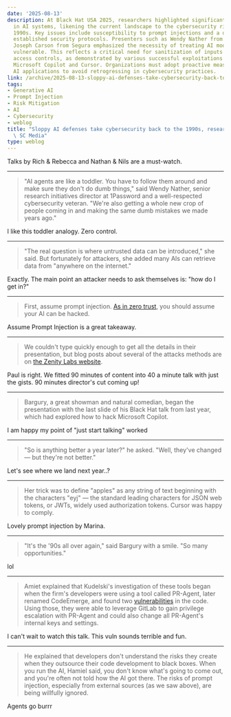 ```yaml
---
date: '2025-08-13'
description: At Black Hat USA 2025, researchers highlighted significant security vulnerabilities
  in AI systems, likening the current landscape to the cybersecurity risks of the
  1990s. Key issues include susceptibility to prompt injections and a disregard for
  established security protocols. Presenters such as Wendy Nather from 1Password and
  Joseph Carson from Segura emphasized the necessity of treating AI models as inherently
  vulnerable. This reflects a critical need for sanitization of inputs and robust
  access controls, as demonstrated by various successful exploitations of tools like
  Microsoft Copilot and Cursor. Organizations must adopt proactive measures to secure
  AI applications to avoid retrogressing in cybersecurity practices.
link: /archive/2025-08-13-sloppy-ai-defenses-take-cybersecurity-back-to-the-1990s-researchers-say-sc-media
tags:
- Generative AI
- Prompt Injection
- Risk Mitigation
- AI
- Cybersecurity
- weblog
title: "Sloppy AI defenses take cybersecurity back to the 1990s, researchers say \u25C6\
  \ SC Media"
type: weblog
---
```


Talks by Rich & Rebecca and Nathan & Nils are a must-watch.

---

> "AI agents are like a toddler. You have to follow them around and make sure they don't do dumb things," said Wendy Nather, senior research initiatives director at 1Password and a well-respected cybersecurity veteran. "We're also getting a whole new crop of people coming in and making the same dumb mistakes we made years ago."

I like this toddler analogy. Zero control.

---

> "The real question is where untrusted data can be introduced," she said. But fortunately for attackers, she added many AIs can retrieve data from "anywhere on the internet."

Exactly. The main point an attacker needs to ask themselves is: "how do I get in?"

---

> First, assume prompt injection. [As in zero trust](https://www.scworld.com/perspective/four-ways-to-build-a-zero-trust-program-for-the-ai-world), you should assume your AI can be hacked.

Assume Prompt Injection is a great takeaway.

---

> We couldn't type quickly enough to get all the details in their presentation, but blog posts about several of the attacks methods are on [the Zenity Labs website](https://labs.zenity.io/p/hsc25).

Paul is right. We fitted 90 minutes of content into 40 a minute talk with just the gists. 90 minutes director's cut coming up!

---

> Bargury, a great showman and natural comedian, began the presentation with the last slide of his Black Hat talk from last year, which had explored how to hack Microsoft Copilot.

I am happy my point of "just start talking" worked

---

> "So is anything better a year later?" he asked. "Well, they've changed — but they're not better."

Let's see where we land next year..?

---

> Her trick was to define "apples" as any string of text beginning with the characters "eyj" — the standard leading characters for JSON web tokens, or JWTs, widely used authorization tokens. Cursor was happy to comply.

Lovely prompt injection by Marina.

---

> "It's the '90s all over again," said Bargury with a smile. "So many opportunities."

lol

---

> Amiet explained that Kudelski's investigation of these tools began when the firm's developers were using a tool called PR-Agent, later renamed CodeEmerge, and found two [vulnerabilities](https://www.scworld.com/topic/vulnerability-management) in the code. Using those, they were able to leverage GitLab to gain privilege escalation with PR-Agent and could also change all PR-Agent's internal keys and settings.

I can't wait to watch this talk. This vuln sounds terrible and fun.

---

> He explained that developers don't understand the risks they create when they outsource their code development to black boxes. When you run the AI, Hamiel said, you don't know what's going to come out, and you're often not told how the AI got there. The risks of prompt injection, especially from external sources (as we saw above), are being willfully ignored.

Agents go burrr

